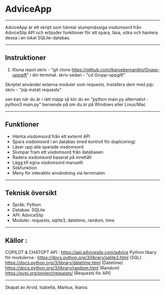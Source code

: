 # AdviceApp 

-------------------------------------------------------

AdviceApp är ett skript som hämtar slumpmässiga visdomsord från AdviceSlip API och erbjuder funktioner för att spara, 
läsa, söka och hantera dessa i en lokal SQLite-databas.

-------------------------------------------------------

## Instruktioner 
1. Klona repot
 skriv - "git clone https://github.com/ikarosbernardini/Grupp-uppgift" i din terminal.
 skriv sedan - "cd Grupp-uppgift"

 Skriptet använder externa moduler som requests. Installera dem med pip:
 skriv - "pip install requests"

 sen kan när du är i rätt mapp så kör du en "python main.py alternativt : python3 main.py" beroende på om du är på Windows eller Linux/Mac 

-------------------------------------------------------

## Funktioner 

-  Hämta visdomsord från ett externt API
-  Spara visdomsord i en databas (med kontroll för duplicering)
-  Läser upp alla sparade visdomsord
-  Slumpar fram ett visdomsord från databasen
-  Radera visdomsord baserat på innehåll
-  Lägg till egna visdomsord manuellt
-  Sökfunktion
-  Meny  för interaktiv användning via terminalen

--------------------------------------------------------

## Teknisk översikt
- Språk: Python 
- Databas: SQLite
- API: AdviceSlip
- Moduler: requests, sqlite3, datetime, random, time

--------------------------------------------------------

## Källor :
COPILOT & CHATGPT
API : https://api.adviceslip.com/advice
Python libary för modulerna : https://docs.python.org/3/library/sqlite3.html (SQL) 
https://docs.python.org/3/library/datetime.html (Datetime) 
https://docs.python.org/3/library/random.html (Random)
https://pypi.org/project/requests/ (Requests för API)

--------------------------------------------------------

Skapat av Arvid, Isabella, Markus, Ikaros 




